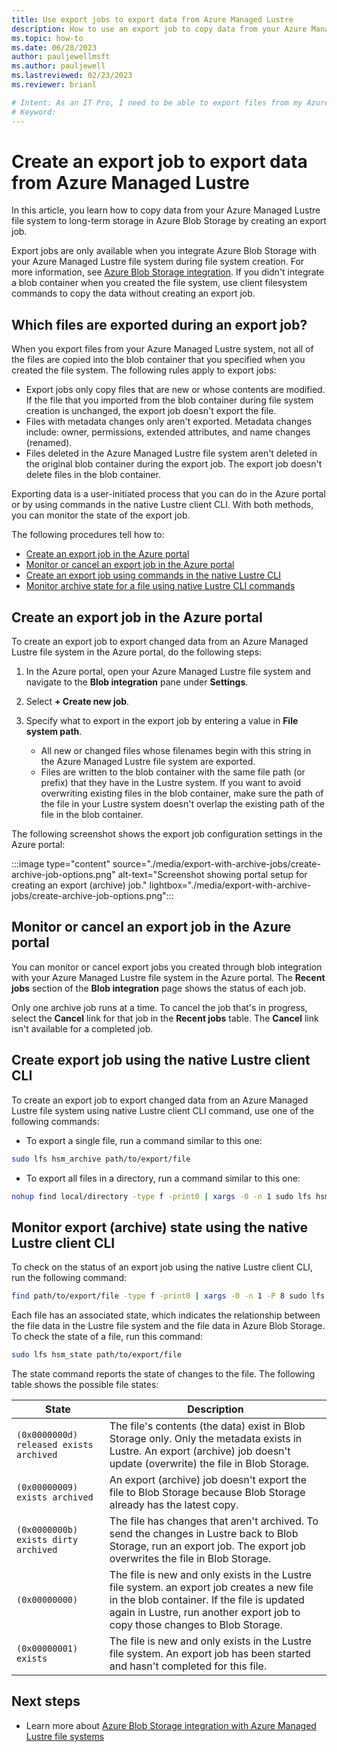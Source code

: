 ```yaml
---
title: Use export jobs to export data from Azure Managed Lustre
description: How to use an export job to copy data from your Azure Managed Lustre file system to long-term storage in Azure Blob Storage.
ms.topic: how-to
ms.date: 06/28/2023
author: pauljewellmsft
ms.author: pauljewell
ms.lastreviewed: 02/23/2023
ms.reviewer: brianl

# Intent: As an IT Pro, I need to be able to export files from my Azure Managed Lustre file system to longterm Azure Blob Storage.
# Keyword: 
---
```


# Create an export job to export data from Azure Managed Lustre

In this article, you learn how to copy data from your Azure Managed Lustre file system to long-term storage in Azure Blob Storage by creating an export job.

Export jobs are only available when you integrate Azure Blob Storage with your Azure Managed Lustre file system during file system creation. For more information, see [Azure Blob Storage integration](amlfs-overview.md#azure-blob-storage-integration). If you didn't integrate a blob container when you created the file system, use client filesystem commands to copy the data without creating an export job.

## Which files are exported during an export job?

When you export files from your Azure Managed Lustre system, not all of the files are copied into the blob container that you specified when you created the file system. The following rules apply to export jobs:

- Export jobs only copy files that are new or whose contents are modified. If the file that you imported from the blob container during file system creation is unchanged, the export job doesn't export the file.
- Files with metadata changes only aren't exported. Metadata changes include: owner, permissions, extended attributes, and name changes (renamed).
- Files deleted in the Azure Managed Lustre file system aren't deleted in the original blob container during the export job. The export job doesn't delete files in the blob container.

Exporting data is a user-initiated process that you can do in the Azure portal or by using commands in the native Lustre client CLI. With both methods, you can monitor the state of the export job.

The following procedures tell how to:

- [Create an export job in the Azure portal](#create-an-export-job-in-the-azure-portal)
- [Monitor or cancel an export job in the Azure portal](#monitor-or-cancel-an-export-job-in-the-azure-portal)
- [Create an export job using commands in the native Lustre CLI](#create-export-job-using-the-native-lustre-client-cli)
- [Monitor archive state for a file using native Lustre CLI commands](#monitor-export-archive-state-using-the-native-lustre-client-cli)

## Create an export job in the Azure portal

To create an export job to export changed data from an Azure Managed Lustre file system in the Azure portal, do the following steps:

1. In the Azure portal, open your Azure Managed Lustre file system and navigate to the **Blob integration** pane under **Settings**.
1. Select **+ Create new job**.

1. Specify what to export in the export job by entering a value in **File system path**.
   - All new or changed files whose filenames begin with this string in the Azure Managed Lustre file system are exported.
   - Files are written to the blob container with the same file path (or prefix) that they have in the Lustre system. If you want to avoid overwriting existing files in the blob container, make sure the path of the file in your Lustre system doesn't overlap the existing path of the file in the blob container.

The following screenshot shows the export job configuration settings in the Azure portal:

:::image type="content" source="./media/export-with-archive-jobs/create-archive-job-options.png" alt-text="Screenshot showing portal setup for creating an export (archive) job." lightbox="./media/export-with-archive-jobs/create-archive-job-options.png":::

## Monitor or cancel an export job in the Azure portal

You can monitor or cancel export jobs you created through blob integration with your Azure Managed Lustre file system in the Azure portal. The **Recent jobs** section of the **Blob integration** page shows the status of each job.

Only one archive job runs at a time. To cancel the job that's in progress, select the **Cancel** link for that job in the **Recent jobs** table. The **Cancel** link isn't available for a completed job.

## Create export job using the native Lustre client CLI

To create an export job to export changed data from an Azure Managed Lustre file system using native Lustre client CLI command, use one of the following commands:

- To export a single file, run a command similar to this one:

```bash
sudo lfs hsm_archive path/to/export/file
```

- To export all files in a directory, run a command similar to this one:

```bash
nohup find local/directory -type f -print0 | xargs -0 -n 1 sudo lfs hsm_archive &
```

## Monitor export (archive) state using the native Lustre client CLI

To check on the status of an export job using the native Lustre client CLI, run the following command:

```bash
find path/to/export/file -type f -print0 | xargs -0 -n 1 -P 8 sudo lfs hsm_action | grep "ARCHIVE" | wc -l
```

Each file has an associated state, which indicates the relationship between the file data in the Lustre file system and the file data in Azure Blob Storage. To check the state of a file, run this command:

```bash
sudo lfs hsm_state path/to/export/file
```

The state command reports the state of changes to the file. The following table shows the possible file states:

|State|Description|
|-----|-----------|
|`(0x0000000d) released exists archived`|The file's contents (the data) exist in Blob Storage only. Only the metadata exists in Lustre. An export (archive) job doesn't update (overwrite) the file in Blob Storage.|
|`(0x00000009) exists archived`|An export (archive) job doesn't export the file to Blob Storage because Blob Storage already has the latest copy.|
|`(0x0000000b) exists dirty archived`|The file has changes that aren't archived. To send the changes in Lustre back to Blob Storage, run an export job. The export job overwrites the file in Blob Storage.|
|`(0x00000000)`|The file is new and only exists in the Lustre file system. an export job creates a new file in the blob container. If the file is updated again in Lustre, run another export job to copy those changes to Blob Storage.|
|`(0x00000001) exists`|The file is new and only exists in the Lustre file system. An export job has been started and hasn't completed for this file. |

## Next steps

- Learn more about [Azure Blob Storage integration with Azure Managed Lustre file systems](blob-integration.md)
